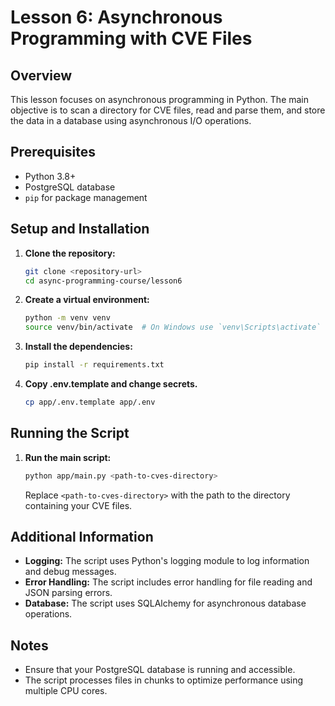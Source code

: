 # Lesson 6: Asynchronous Programming with CVE Files

## Overview
This lesson focuses on asynchronous programming in Python. The main objective is to scan a directory for CVE files, read and parse them, and store the data in a database using asynchronous I/O operations.

## Prerequisites
- Python 3.8+
- PostgreSQL database
- `pip` for package management

## Setup and Installation

1. **Clone the repository:**
    ```sh
    git clone <repository-url>
    cd async-programming-course/lesson6
    ```

2. **Create a virtual environment:**
    ```sh
    python -m venv venv
    source venv/bin/activate  # On Windows use `venv\Scripts\activate`
    ```

3. **Install the dependencies:**
    ```sh
    pip install -r requirements.txt
    ```

4. **Copy .env.template and change secrets.**

    ```sh
    cp app/.env.template app/.env
    ```

## Running the Script

1. **Run the main script:**
    ```sh
    python app/main.py <path-to-cves-directory>
    ```

    Replace `<path-to-cves-directory>` with the path to the directory containing your CVE files.

## Additional Information

- **Logging:** The script uses Python's logging module to log information and debug messages.
- **Error Handling:** The script includes error handling for file reading and JSON parsing errors.
- **Database:** The script uses SQLAlchemy for asynchronous database operations.

## Notes
- Ensure that your PostgreSQL database is running and accessible.
- The script processes files in chunks to optimize performance using multiple CPU cores.